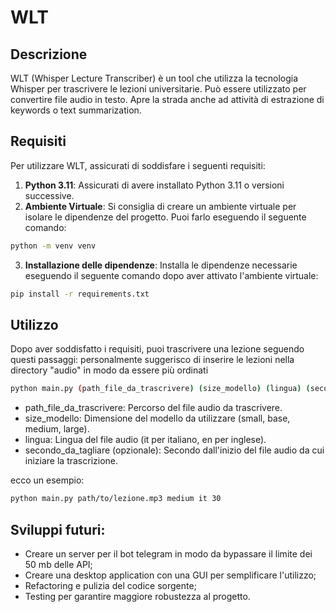 # WLT

## Descrizione
WLT (Whisper Lecture Transcriber) è un tool che utilizza la tecnologia Whisper per trascrivere le lezioni universitarie. 
Può essere utilizzato per convertire file audio in testo.
Apre la strada anche ad attività di estrazione di keywords o text summarization.

## Requisiti
Per utilizzare WLT, assicurati di soddisfare i seguenti requisiti:

1. **Python 3.11**: Assicurati di avere installato Python 3.11 o versioni successive.
2. **Ambiente Virtuale**: Si consiglia di creare un ambiente virtuale per isolare le dipendenze del progetto. Puoi farlo eseguendo il seguente comando:
```bash
python -m venv venv
```
3. **Installazione delle dipendenze**: Installa le dipendenze necessarie eseguendo il seguente comando dopo aver attivato l'ambiente virtuale:    
```bash
pip install -r requirements.txt
```

## Utilizzo
Dopo aver soddisfatto i requisiti, puoi trascrivere una lezione seguendo questi passaggi:
personalmente suggerisco di inserire le lezioni nella directory "audio" in modo da essere più ordinati
```bash
python main.py (path_file_da_trascrivere) (size_modello) (lingua) (secondo_dal_quale_tagliare)
```
- path_file_da_trascrivere: Percorso del file audio da trascrivere.
- size_modello: Dimensione del modello da utilizzare (small, base, medium, large).
- lingua: Lingua del file audio (it per italiano, en per inglese).
- secondo_da_tagliare (opzionale): Secondo dall'inizio del file audio da cui iniziare la trascrizione.

ecco un esempio:
```bash
python main.py path/to/lezione.mp3 medium it 30
```

## Sviluppi futuri:
- Creare un server per il bot telegram in modo da bypassare il limite dei 50 mb delle API;
- Creare una desktop application con una GUI per semplificare l'utilizzo;
- Refactoring e pulizia del codice sorgente;
- Testing per garantire maggiore robustezza al progetto.
